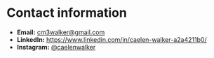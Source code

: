 # Contact information

- **Email:** cm3walker@gmail.com
- **LinkedIn:** https://www.linkedin.com/in/caelen-walker-a2a4211b0/
- **Instagram:** [@caelenwalker](https://www.instagram.com/caelenwalker/)
